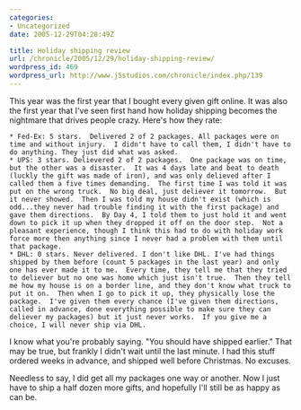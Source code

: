 ```yaml
--- 
categories:
- Uncategorized
date: 2005-12-29T04:28:49Z

title: Holiday shipping review
url: /chronicle/2005/12/29/holiday-shipping-review/
wordpress_id: 469
wordpress_url: http://www.j5studios.com/chronicle/index.php/139
---
```


This year was the first year that I bought every given gift online.  It was also the first year that I've seen first hand how holiday shipping becomes the nightmare that drives people crazy.  Here's how they rate:


    * Fed-Ex: 5 stars.  Delivered 2 of 2 packages. All packages were on time and without injury.  I didn't have to call them, I didn't have to do anything. They just did what was asked. 
    * UPS: 3 stars. Delievered 2 of 2 packages.  One package was on time, but the other was a disaster.  It was 4 days late and beat to death (luckly the gift was made of iron), and was only delieved after I called them a five times demanding.  The first time I was told it was put on the wrong truck.  No big deal, just deliever it tomorrow.  But it never showed.  Then I was told my house didn't exist (which is odd...they never had trouble finding it with the first package) and gave them directions.  By Day 4, I told them to just hold it and went down to pick it up when they dropped it off on the door step.  Not a pleasant experience, though I think this had to do with holiday work force more then anything since I never had a problem with them until that package.  
    * DHL: 0 stars. Never delivered. I don't like DHL. I've had things shipped by them before (count 5 packages in the last year) and only one has ever made it to me.  Every time, they tell me that they tried to deliever but no one was home which just isn't true.  Then they tell me how my house is on a border line, and they don't know what truck to put it on.  Then when I go to pick it up, they physically lose the package.  I've given them every chance (I've given them directions, called in advance, done everything possible to make sure they can deliever my packages) but it just never works.  If you give me a choice, I will never ship via DHL. 

I know what you're probably saying. "You should have shipped earlier." That may be true, but frankly I didn't wait until the last minute. I had this stuff ordered weeks in advance, and shipped well before Christmas.  No excuses.

Needless to say, I did get all my packages one way or another. Now I just have to ship a half dozen more gifts, and hopefully I'll still be as happy as can be.

